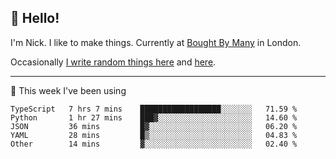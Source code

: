 ## 👋 Hello! 

I'm Nick. I like to make things. Currently at [Bought By Many](https://boughtbymany.com) in London.

Occasionally [I write random things here](https://nicksnell.io) and [here](https://twitter.com/nicksnell).

-------

🚀 This week I've been using

<!--START_SECTION:waka-->
```text
TypeScript   7 hrs 7 mins    ██████████████████░░░░░░░   71.59 % 
Python       1 hr 27 mins    ███▓░░░░░░░░░░░░░░░░░░░░░   14.60 % 
JSON         36 mins         █▓░░░░░░░░░░░░░░░░░░░░░░░   06.20 % 
YAML         28 mins         █▒░░░░░░░░░░░░░░░░░░░░░░░   04.83 % 
Other        14 mins         ▓░░░░░░░░░░░░░░░░░░░░░░░░   02.40 % 
```
<!--END_SECTION:waka-->